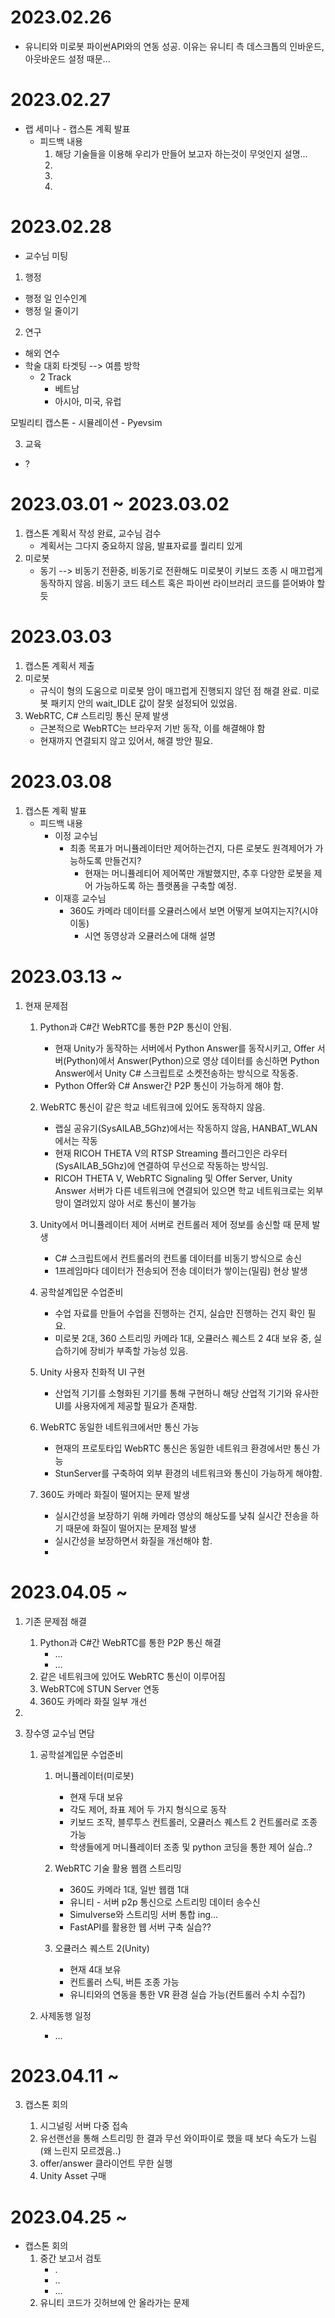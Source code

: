 # 2023.02.26
- 유니티와 미로봇 파이썬API와의 연동 성공. 이유는 유니티 측 데스크톱의 인바운드, 아웃바운드 설정 때문...

# 2023.02.27
- 랩 세미나 - 캡스톤 계획 발표
    - 피드백 내용
        1. 해당 기술들을 이용해 우리가 만들어 보고자 하는것이 무엇인지 설명...
        2. 
        3. 
        4. 
        

# 2023.02.28
- 교수님 미팅
1. 행정
- 행정 일 인수인계
- 행정 일 줄이기

2. 연구
- 해외 연수
- 학술 대회 타겟팅 --> 여름 방학
	- 2 Track
		- 베트남 
		- 아시아, 미국, 유럽

모빌리티 캡스톤 - 시뮬레이션 - Pyevsim

3. 교육
- ?

# 2023.03.01 ~ 2023.03.02
1. 캡스톤 계획서 작성 완료, 교수님 검수
    - 계획서는 그다지 중요하지 않음, 발표자료를 퀄리티 있게
2. 미로봇
    - 동기 --> 비동기 전환중, 비동기로 전환해도 미로봇이 키보드 조종 시 매끄럽게 동작하지 않음. 비동기 코드 테스트 혹은 파이썬 라이브러리 코드를 뜯어봐야 할듯


# 2023.03.03
1. 캡스톤 계획서 제출
2. 미로봇
    - 규식이 형의 도움으로 미로봇 암이 매끄럽게 진행되지 않던 점 해결 완료. 미로봇 패키지 안의 wait_IDLE 값이 잘못 설정되어 있었음.
3. WebRTC, C# 스트리밍 통신 문제 발생
    - 근본적으로 WebRTC는 브라우저 기반 동작, 이를 해결해야 함
    - 현재까지 연결되지 않고 있어서, 해결 방안 필요.

# 2023.03.08
1. 캡스톤 계획 발표
    - 피드백 내용
      - 이정 교수님
        - 최종 목표가 머니퓰레이터만 제어하는건지, 다른 로봇도 원격제어가 가능하도록 만들건지?
          - 현재는 머니퓰레티어 제어쪽만 개발했지만, 추후 다양한 로봇을 제어 가능하도록 하는 플랫폼을 구축할 예정.
      - 이재흥 교수님
        - 360도 카메라 데이터를 오큘러스에서 보면 어떻게 보여지는지?(시야 이동)
          - 시연 동영상과 오큘러스에 대해 설명

# 2023.03.13 ~ 
1. 현재 문제점
   1. Python과 C#간 WebRTC를 통한 P2P 통신이 안됨.
      - 현재 Unity가 동작하는 서버에서 Python Answer를 동작시키고, Offer 서버(Python)에서 Answer(Python)으로 영상 데이터를 송신하면 Python Answer에서 Unity C# 스크립트로 소켓전송하는 방식으로 작동중.
       - Python Offer와 C# Answer간 P2P 통신이 가능하게 해야 함.
 
   2. WebRTC 통신이 같은 학교 네트워크에 있어도 동작하지 않음.
        - 랩실 공유기(SysAILAB_5Ghz)에서는 작동하지 않음, HANBAT_WLAN에서는 작동
        - 현재 RICOH THETA V의 RTSP Streaming 플러그인은 라우터(SysAILAB_5Ghz)에 연결하여 무선으로 작동하는 방식임.
        - RICOH THETA V, WebRTC Signaling 및 Offer Server, Unity Answer 서버가 다른 네트워크에 연결되어 있으면 학교 네트워크로는 외부망이 열려있지 않아 서로 통신이 불가능 

   3. Unity에서 머니퓰레이터 제어 서버로 컨트롤러 제어 정보를 송신할 때 문제 발생
        - C# 스크립트에서 컨트롤러의 컨트롤 데이터를 비동기 방식으로 송신
        - 1프레임마다 데이터가 전송되어 전송 데이터가 쌓이는(밀림) 현상 발생

   4. 공학설계입문 수업준비
        - 수업 자료를 만들어 수업을 진행하는 건지, 실습만 진행하는 건지 확인 필요.
        - 미로봇 2대, 360 스트리밍 카메라 1대, 오큘러스 퀘스트 2 4대 보유 중, 실습하기에 장비가 부족할 가능성 있음.
  
   5. Unity 사용자 친화적 UI 구현
         -  산업적 기기를 소형화된 기기를 통해 구현하니 해당 산업적 기기와 유사한 UI를 사용자에게 제공할 필요가 존재함.
        
   6. WebRTC 동일한 네트워크에서만 통신 가능
         -  현재의 프로토타입 WebRTC 통신은 동일한 네트워크 환경에서만 통신 가능
         -  StunServer를 구축하여 외부 환경의 네트워크와 통신이 가능하게 해야함.

   7. 360도 카메라 화질이 떨어지는 문제 발생
         -  실시간성을 보장하기 위해 카메라 영상의 해상도를 낮춰 실시간 전송을 하기 때문에 화질이 떨어지는 문제점 발생
         -  실시간성을 보장하면서 화질을 개선해야 함. 
         - 

# 2023.04.05 ~
1. 기존 문제점 해결
   1. Python과 C#간 WebRTC를 통한 P2P 통신 해결
      - ...
      - ...
    2. 같은 네트워크에 있어도 WebRTC 통신이 이루어짐
    3. WebRTC에 STUN Server 연동
    4. 360도 카메라 화질 일부 개선
2. 

3. 장수영 교수님 면담
   1. 공학설계입문 수업준비
      1. 머니퓰레이터(미로봇)
           - 현재 두대 보유
           - 각도 제어, 좌표 제어 두 가지 형식으로 동작
           - 키보드 조작, 블루투스 컨트롤러, 오큘러스 퀘스트 2 컨트롤러로 조종 가능
           - 학생들에게 머니퓰레이터 조종 및 python 코딩을 통한 제어 실습..?
       2. WebRTC 기술 활용 웹캠 스트리밍
            - 360도 카메라 1대, 일반 웹캠 1대
            - 유니티 - 서버 p2p 통신으로 스트리밍 데이터 송수신
            - Simulverse와 스트리밍 서버 통합 ing...
            - FastAPI를 활용한 웹 서버 구축 실습??
  
       3. 오큘러스 퀘스트 2(Unity)
            - 현재 4대 보유
            - 컨트롤러 스틱, 버튼 조종 가능
            - 유니티와의 연동을 통한 VR 환경 실습 가능(컨트롤러 수치 수집?)
   


   2. 사제동행 일정
      - ... 


# 2023.04.11 ~ 

3. 캡스톤 회의
   
   1. 시그널링 서버 다중 접속
   2. 유선랜선을 통해 스트리밍 한 결과 무선 와이파이로 했을 때 보다 속도가 느림(왜 느린지 모르겠음..)
   3. offer/answer 클라이언트 무한 실행
   4. Unity Asset 구매

# 2023.04.25 ~
- 캡스톤 회의
    1. 중간 보고서 검토
        - .
        - ..
        - ...
    2. 유니티 코드가 깃허브에 안 올라가는 문제



